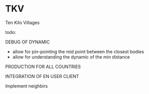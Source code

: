 # TKV
Ten Kilo Villages

todo:

DEBUG OF DYNAMIC
- allow for pin-pointing the mid point between the closest bodies
- allow for understanding the dynamic of the min distance

PRODUCTION FOR ALL COUNTRIES

INTEGRATION OF EN USER CLIENT

Implement neighbirs
